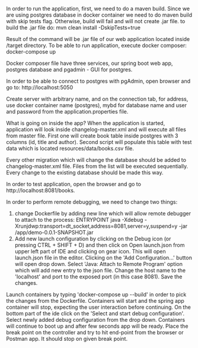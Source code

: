 In order to run the application, first, we need to do a maven build. Since we are using postgres database in docker container
we need to do maven build with skip tests flag. Otherwise, build will fail and will not create .jar file.
to build the .jar file do:
mvn clean install -DskipTests=true

Result of the command will be .jar file of our web application located inside /target directory.
To be able to run application, execute docker composer:
docker-compose up

Docker composer file have three services, our spring boot web app, postgres database and pgadmin - GUI for postgres.

In order to be able to connect to postgres with pgAdmin, open browser and go to:
http://localhost:5050

Create server with arbitrary name, and on the connection tab, for address, use docker container name (postgres),
mybd for database name and user and password from the application.properties file.

What is going on inside the app? When the application is started, application will look inside changelog-master.xml
and will execute all files from master file. First one will create book table inside postgres with 3 columns (id, title and author). Second script will populate this table with test data which is located resources/data/books.csv file.

Every other migration which will change the database should be added to changelog-master.xml file. Files from the list will be executed sequentially. Every change to the existing database should be made this way.

In order to test application, open the browser and go to http://localhost:8081/books.

In order to perform remote debugging, we need to change two things:

1. change Dockerfile by adding new line which will allow remote debugger to attach to the process:
   ENTRYPOINT java -Xdebug -Xrunjdwp:transport=dt_socket,address=8081,server=y,suspend=y -jar /app/demo-0.0.1-SNAPSHOT.jar
2. Add new launch configuration by clicking on the Debug icon (or pressing CTRL + SHIFT + D) and then click on Open launch.json from upper left part of IDE and clicking on gear icon. This will open launch.json file in the editor. Clicking on the 'Add Configuration...' button will open drop down. Select 'Java: Attach to Remote Program'
   option which will add new entry to the json file. Change the host name to the 'localhost' and port to the exposed port (in this case 8081). Save the changes.

Launch containers by typing 'docker-compose up --build' in order to pick the changes from the Dockerfile. Containers will start and the spring app container will stop, expecting the user interaction before continuing. On the bottom part of the ide click on the 'Select and start debug configuration'. Select newly added debug configuration from the drop down. Containers will continue to boot up and after few seconds app will be ready. Place the break point on the controller and try to hit end-point from the
browser or Postman app. It should stop on given break point.
